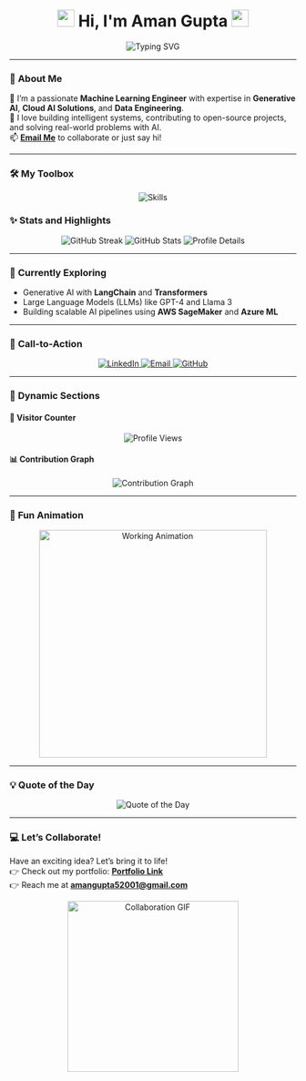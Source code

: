 <h1 align="center">
  <img src="https://media.giphy.com/media/hvRJCLFzcasrR4ia7z/giphy.gif" width="30"> 
  Hi, I'm Aman Gupta 
  <img src="https://media.giphy.com/media/hvRJCLFzcasrR4ia7z/giphy.gif" width="30">
</h1>

<p align="center">
  <img src="https://readme-typing-svg.demolab.com?font=Fira+Code&size=24&pause=1000&color=00F7FF&center=true&width=500&lines=ML+Engineer+🚀;Generative+AI+Specialist+🧠;Cloud+AI+Expert+☁️;Lifelong+Learner+📚" alt="Typing SVG" />
</p>

---

### 🎨 **About Me**
🌟 I’m a passionate **Machine Learning Engineer** with expertise in **Generative AI**, **Cloud AI Solutions**, and **Data Engineering**.  
🔭 I love building intelligent systems, contributing to open-source projects, and solving real-world problems with AI.  
📫 **[Email Me](mailto:amangupta52001@gmail.com)** to collaborate or just say hi!

---

### 🛠️ **My Toolbox**
<p align="center">
  <img src="https://skillicons.dev/icons?i=python,tensorflow,pytorch,aws,gcp,azure,kubernetes,docker,sql,mysql,mongodb,git,linux,react" alt="Skills" />
</p>



### ✨ **Stats and Highlights**

<p align="center">
  <img src="https://github-readme-streak-stats.herokuapp.com/?user=amangupta05&theme=radical" alt="GitHub Streak" />
  <img src="https://github-readme-stats.vercel.app/api?username=amangupta05&show_icons=true&theme=radical" alt="GitHub Stats" />
  <img src="https://github-profile-summary-cards.vercel.app/api/cards/profile-details?username=amangupta05&theme=radical" alt="Profile Details" />
</p>

---

### 🚀 **Currently Exploring**
- Generative AI with **LangChain** and **Transformers**  
- Large Language Models (LLMs) like GPT-4 and Llama 3  
- Building scalable AI pipelines using **AWS SageMaker** and **Azure ML**

---

### 🎯 **Call-to-Action**

<p align="center">
  <a href="https://linkedin.com/in/aman-gupta5" target="_blank">
    <img src="https://img.shields.io/badge/Connect_on_LinkedIn-0077B5?style=for-the-badge&logo=linkedin&logoColor=white" alt="LinkedIn">
  </a>
  <a href="mailto:amangupta52001@gmail.com">
    <img src="https://img.shields.io/badge/Email_Me-D14836?style=for-the-badge&logo=gmail&logoColor=white" alt="Email">
  </a>
  <a href="https://github.com/amangupta05" target="_blank">
    <img src="https://img.shields.io/badge/Explore_My_GitHub-181717?style=for-the-badge&logo=github&logoColor=white" alt="GitHub">
  </a>
</p>

---

### 🔗 **Dynamic Sections**

#### 👀 **Visitor Counter**
<p align="center">
  <img src="https://komarev.com/ghpvc/?username=amangupta05&color=blueviolet&style=flat-square" alt="Profile Views" />
</p>

#### 📊 **Contribution Graph**
<p align="center">
  <img src="https://activity-graph.herokuapp.com/graph?username=amangupta05&theme=github&bg_color=0D1117&color=F85D7F&line=FFFFFF&point=F85D7F" alt="Contribution Graph" />
</p>

---

### 🎉 **Fun Animation**
<p align="center">
  <img src="https://media.giphy.com/media/l4FGuhL4U2WyjdkaY/giphy.gif" width="400" alt="Working Animation">
</p>

---

### 💡 **Quote of the Day**
<p align="center">
  <img src="https://quotes-github-readme.vercel.app/api?type=horizontal&theme=radical" alt="Quote of the Day">
</p>

---

### 💻 **Let’s Collaborate!**
Have an exciting idea? Let’s bring it to life!  
👉 Check out my portfolio: **[Portfolio Link](https://amangupta05.github.io/portfolio/)**  
👉 Reach me at **[amangupta52001@gmail.com](mailto:amangupta52001@gmail.com)**

<p align="center">
  <img src="https://media.giphy.com/media/YlSR3n7uuxZCw/giphy.gif" width="300" alt="Collaboration GIF">
</p>
